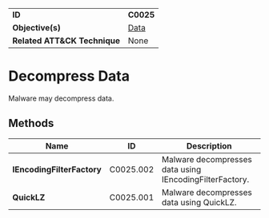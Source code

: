 |||
|---|---|
|**ID**|**C0025**|
|**Objective(s)**|[Data](../data)|
|**Related ATT&CK Technique**|None|


Decompress Data
===============
Malware may decompress data.

Methods
-------
|Name|ID|Description|
|---|---|---|
|**IEncodingFilterFactory**|C0025.002|Malware decompresses data using IEncodingFilterFactory.|
|**QuickLZ**|C0025.001|Malware decompresses data using QuickLZ.|
